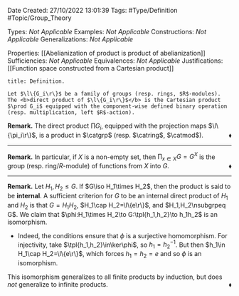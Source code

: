 <div class="topSpace"></div>

Date Created: 27/10/2022 13:01:39
Tags: #Type/Definition #Topic/Group_Theory

Types: <i>Not Applicable</i>
Examples: <i>Not Applicable</i>
Constructions: <i>Not Applicable</i>
Generalizations: <i>Not Applicable</i>

Properties: [[Abelianization of product is product of abelianization]]
Sufficiencies: <i>Not Applicable</i>
Equivalences: <i>Not Applicable</i>
Justifications: [[Function space constructed from a Cartesian product]]

``` ad-Definition
title: Definition.

Let $\l\{G_i\r\}$ be a family of groups (resp. rings, $R$-modules). The <b>direct product of $\l\{G_i\r\}$</b> is the Cartesian product $\prod G_i$ equipped with the component-wise defined binary operation (resp. multiplication, left $R$-action).

```

<b>Remark.</b> The direct product $\prod G_i$, equipped with the projection maps $\l\{\pi_i\r\}$, is a product in $\catgrp$ (resp. $\catring$, $\catmod$).<span style="float:right;">$\blacklozenge$</span>

---

<b>Remark.</b> In particular, if $X$ is a non-empty set, then $\prod_{x\in X}G=G^X$ is the group (resp. ring/$R$-module) of functions from $X$ into $G$.<span style="float:right;">$\blacklozenge$</span>

---

<b>Remark.</b> Let $H_1,H_2\leq G$. If $G\iso H_1\times H_2$, then the product is said to be <b>internal</b>. A sufficient criterion for $G$ to be an internal direct product of $H_1$ and $H_2$ is that $G=H_1H_2$, $H_1\cap H_2=\l\{e\r\}$, and $H_1,H_2\nsubgrpeq G$. We claim that $\phi:H_1\times H_2\to G:\tpl{h_1,h_2}\to h_1h_2$ is an isomorphism.
* Indeed, the conditions ensure that $\phi$ is a surjective homomorphism. For injectivity, take $\tpl{h_1,h_2}\in\ker\phi$, so $h_1=h_2^{-1}$. But then $h_1\in H_1\cap H_2=\l\{e\r\}$, which forces $h_1=h_2=e$ and so $\phi$ is an isomorphism.

This isomorphism generalizes to all finite products by induction, but does <i>not</i> generalize to infinite products.<span style="float:right;">$\blacklozenge$</span>
